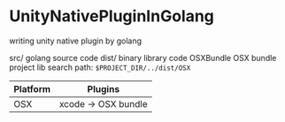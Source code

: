 # UnityNativePluginInGolang
writing unity native plugin by golang


src/
    golang source code
dist/
    binary library code
OSXBundle
    OSX bundle project
    lib search path: `$PROJECT_DIR/../dist/OSX`


Platform | Plugins
--- | --- 
OSX  | xcode -> OSX bundle

